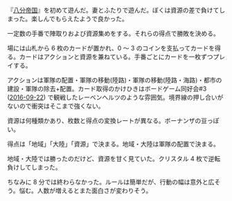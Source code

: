『[八分帝国](http://hobbyjapan.co.jp/gamelist/8min/)』を初めて遊んだ。妻とふたりで遊んだ。ぼくは資源の差で負けてしまった。楽しんでもらえたようで良かった。

一定数の手番で陣取りおよび資源集めをする。それらの得点で勝敗を決める。

場には山札から 6 枚のカードが置かれ、0 〜 3 のコインを支払ってカードを得る。カードはアクションと資源を兼ねている。手番ごとにカードを一枚ずつプレイする。

アクションは軍隊の配置・軍隊の移動(陸路)・軍隊の移動(陸路・海路)・都市の建設・軍隊の除去+配置。カード取得のかけひきはボードゲーム同好会#3 ([2016-09-22][]) で観戦したレーベンヘルツのような雰囲気。境界線の押し合いがないので衝突はそこまで強くない。

資源は何種類かあり、枚数と得点の変換レートが異なる。ボーナンザの豆っぽい。

得点は「地域」「大陸」「資源」で決まる。地域・大陸は軍隊の配置で決まる。

地域・大陸では勝ったのだけど、資源を甘く見ていた。クリスタル 4 枚で逆転負けしてしまった。

ちなみに 8 分では終わらなかった。ルールは簡単だが、行動の幅は意外と広そう。悩む。人数が増えるとまた面白さが変わりそう。

[2016-09-22]: https://blog.bouzuya.net/2016/09/22/

